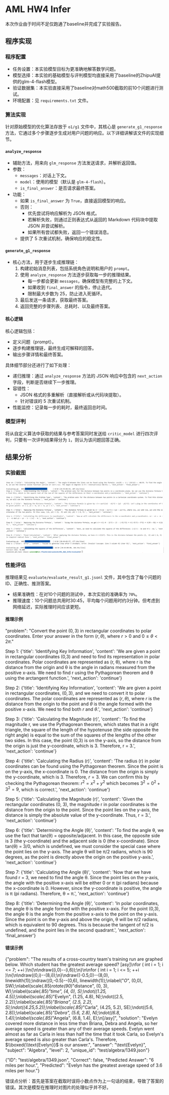 # AML HW4 Infer
本次作业由于时间不足仅跑通了baseline并完成了实验报告。

## 程序实现
### 程序配置
* 任务设置：本实验模型目标为更准确地解答数学问题。
* 模型选择：本实验的基础模型与评判模型均直接采用了baseline的ZhipuAI提供的glm-4-flash模型。
* 验证数据集：本实验直接采用了baseline对math500截取的前10个问题进行测试。
* 环境配置：见 `requirements.txt` 文件。

### 算法实现
针对原始模型的优化算法存放于 `o1/g1` 文件中，其核心是 `generate_g1_response` 方法，它通过多个步骤逐步生成对用户问题的响应。以下详细讲解该文件的实现细节。

#### `analyze_response`
* 辅助方法，用来向 `glm_response` 方法发送请求，并解析返回值。
* 参数：
    * `messages`：对话上下文。
    * `model`：使用的模型（默认是 `glm-4-flash`）。
    * `is_final_answer`：是否请求最终答案。
* 功能：
    * 如果 `is_final_answer` 为 `True`，直接返回模型的响应。
    * 否则：
        * 优先尝试将响应解析为 JSON 格式。
        * 若解析失败，则通过正则表达式从返回的 Markdown 代码块中提取 JSON 并尝试解析。
        * 如果所有尝试都失败，返回一个错误消息。
    * 提供了 5 次重试机制，确保响应的稳定性。

#### `generate_g1_response`
* 核心方法，用于逐步生成推理链：
    1. 构建初始消息列表，包括系统角色说明和用户的 `prompt`。
    2. 使用 `analyze_response` 方法逐步获取每一步的推理结果。
        * 每一步都会更新 `messages`，确保模型有完整的上下文。
        * 如果收到 `final_answer` 的指令，停止迭代。
        * 限制最大步数为 25，防止进入死循环。
    3. 最后发送一条请求，获取最终答案。
    4. 返回完整的步骤列表、总耗时、以及最终答案。

#### 核心逻辑
核心逻辑包括：
* 定义问题（prompt）。
* 逐步构建推理链，最终生成可解释的回答。
* 输出步骤详情和最终答案。

具体细节部分还进行了如下处理：
* 递归推理：通过 `analyze_response` 方法的 JSON 响应中包含的 `next_action` 字段，判断是否继续下一步推理。
* 容错性：
    * JSON 格式的多重解析（直接解析或从代码块提取）。
    * 针对错误的 5 次重试机制。
* 性能监控：记录每一步的耗时，最终返回总时间。

### 模型评判
将从自定义算法中获取的结果与参考答案同时发送给 `critic_model` 进行四次评判，只要有一次评判结果得分为 `1`，则认为该问题回答正确。

## 结果分析
### 实验截图
![实验截图](img/result.png)

### 性能评估
推理结果见 `evaluate/evaluate_result_g1.jsonl` 文件，其中包含了每个问题的ID、正确性、推测答案。
* 结果准确性：在对10个问题的测试中，本次实验的准确率为 `70%`。
* 推理速度：10个问题总共用时30:45，平均每个问题用时约3分钟。但考虑到网络延迟，实际推理时间应该更短。

#### 推理示例
"problem": "Convert the point $(0,3)$ in rectangular coordinates to polar coordinates.  Enter your answer in the form $(r,\theta),$ where $r > 0$ and $0 \le \theta < 2 \pi.$"

Step 1: {'title': 'Identifying Key Information', 'content': 'We are given a point in rectangular coordinates (0,3) and need to find its representation in polar coordinates. Polar coordinates are represented as (r, θ), where r is the distance from the origin and θ is the angle in radians measured from the positive x-axis. We need to find r using the Pythagorean theorem and θ using the arctangent function.', 'next_action': 'continue'} 

Step 2: {'title': 'Identifying Key Information', 'content': 'We are given a point in rectangular coordinates, $(0,3)$, and we need to convert it to polar coordinates. The polar coordinates are represented as $(r,\theta)$, where $r$ is the distance from the origin to the point and $\theta$ is the angle formed with the positive x-axis. We need to find both $r$ and $\theta$.', 'next_action': 'continue'} 

Step 3: {'title': 'Calculating the Magnitude (r)', 'content': 'To find the magnitude r, we use the Pythagorean theorem, which states that in a right triangle, the square of the length of the hypotenuse (the side opposite the right angle) is equal to the sum of the squares of the lengths of the other two sides. In this case, the point (0,3) is on the y-axis, so the distance from the origin is just the y-coordinate, which is 3. Therefore, r = 3.', 'next_action': 'continue'} 

Step 4: {'title': 'Calculating the Radius (r)', 'content': 'The radius (r) in polar coordinates can be found using the Pythagorean theorem. Since the point is on the y-axis, the x-coordinate is 0. The distance from the origin is simply the y-coordinate, which is 3. Therefore, $r = 3$. We can confirm this by checking the Pythagorean theorem: $r^2 = x^2 + y^2$ which becomes $3^2 = 0^2 + 3^2 = 9$, which is correct.', 'next_action': 'continue'} 

Step 5: {'title': 'Calculating the Magnitude (r)', 'content': 'Given the rectangular coordinates (0, 3), the magnitude r in polar coordinates is the distance from the origin to the point. Since the point lies on the y-axis, the distance is simply the absolute value of the y-coordinate. Thus, r = 3.', 'next_action': 'continue'} 

Step 6: {'title': 'Determining the Angle (θ)', 'content': 'To find the angle θ, we use the fact that tan(θ) = opposite/adjacent. In this case, the opposite side is 3 (the y-coordinate) and the adjacent side is 0 (the x-coordinate). Since tan(θ) = 3/0, which is undefined, we must consider the special case where the point lies on the y-axis. The angle θ will be π/2 radians, which is 90 degrees, as the point is directly above the origin on the positive y-axis.', 'next_action': 'continue'} 

Step 7: {'title': 'Calculating the Angle (θ)', 'content': 'Now that we have found r = 3, we need to find the angle θ. Since the point lies on the y-axis, the angle with the positive x-axis will be either 0 or π (pi radians) because the x-coordinate is 0. However, since the y-coordinate is positive, the angle is π (pi radians). Therefore, θ = π.', 'next_action': 'continue'} 

Step 8: {'title': 'Determining the Angle (θ)', 'content': 'In polar coordinates, the angle θ is the angle formed with the positive x-axis. For the point (0,3), the angle θ is the angle from the positive x-axis to the point on the y-axis. Since the point is on the y-axis and above the origin, θ will be π/2 radians, which is equivalent to 90 degrees. This is because the tangent of π/2 is undefined, and the point lies in the second quadrant.', 'next_action': 'final_answer'} 

#### 错误示例
{"problem": "The results of a cross-country team's training run are graphed below. Which student has the greatest average speed? [asy]\nfor ( int i = 1; i <= 7; ++i )\n{\n\ndraw((i,0)--(i,6));\n}\n\nfor ( int i = 1; i <= 5; ++i )\n{\n\ndraw((0,i)--(8,i));\n}\ndraw((-0.5,0)--(8,0), linewidth(1));\ndraw((0,-0.5)--(0,6), linewidth(1));\nlabel(\"$O$\", (0,0), SW);\nlabel(scale(.85)*rotate(90)*\"distance\", (0, 3), W);\nlabel(scale(.85)*\"time\", (4, 0), S);\ndot((1.25, 4.5));\nlabel(scale(.85)*\"Evelyn\", (1.25, 4.8), N);\ndot((2.5, 2.2));\nlabel(scale(.85)*\"Briana\", (2.5, 2.2), S);\ndot((4.25,5.2));\nlabel(scale(.85)*\"Carla\", (4.25, 5.2), SE);\ndot((5.6, 2.8));\nlabel(scale(.85)*\"Debra\", (5.6, 2.8), N);\ndot((6.8, 1.4));\nlabel(scale(.85)*\"Angela\", (6.8, 1.4), E);\n[/asy]", "solution": "Evelyn covered more distance in less time than Briana, Debra and Angela, so her average speed is greater than any of their average speeds. Evelyn went almost as far as Carla in less than half the time that it took Carla, so Evelyn's average speed is also greater than Carla's. Therefore, $\\boxed{\\text{Evelyn}}$ is our answer.", "answer": "\\text{Evelyn}", "subject": "Algebra", "level": 2, "unique_id": "test/algebra/1349.json"}

{"ID": "test/algebra/1349.json", "Correct": false, "Predicted Answer": "6 miles per hour.", "Predicted": "Evelyn has the greatest average speed of 3.6 miles per hour."}

错误点分析：首先是答案在截取时误将小数点作为上一句话的结束，导致了答案的错误。其次是模型在推理时对图片的处理似乎并不好。